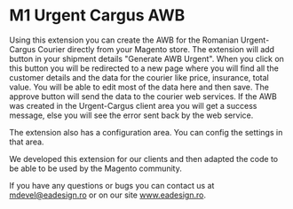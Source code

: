 # M1 Urgent Cargus AWB

Using this extension you can create the AWB for the Romanian Urgent-Cargus Courier directly from your Magento store. The extension will add button in your shipment details "Generate AWB Urgent". When you click on this button you will be redirected to a new page where you will find all the customer details and the data for the courier like price, insurance, total value. You will be able to edit most of the data here and then save. The approve button will send the data to the courier web services. If the AWB was created in the Urgent-Cargus client area you will get a success message, else you will see the error sent back by the web service. 

The extension also has a configuration area. You can config the settings in that area.

We developed this extension for our clients and then adapted the code to be able to be used by the Magento community. 

If you have any questions or bugs you can contact us at mdevel@eadesign.ro or on our site  www.eadesign.ro.